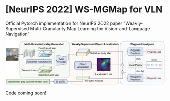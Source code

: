 # [NeurIPS 2022] WS-MGMap for VLN
Official Pytorch implementation for NeurIPS 2022 paper "Weakly-Supervised Multi-Granularity Map Learning for Vision-and-Language Navigation”

![](img/framework.png)

Code coming soon!